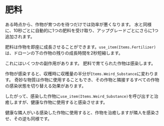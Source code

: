# 肥料
ある時点から、作物が育つのを待つだけでは効率が悪くなります。
水と同様に、10秒ごとに自動的に1つの肥料を受け取り、アップグレードごとにさらに1つ追加されます。

肥料は作物を即座に成長させることができます。`use_item(Items.Fertilizer)`は、ドローンの下の作物の残りの成長時間を2秒短縮します。

これにはいくつかの副作用があります。
肥料で育てられた作物は感染します。

作物が感染すると、収穫時に収穫量の半分が`Items.Weird_Substance`に変わります。
奇妙な物質は作物に使用することもでき、その作物と隣接するすべての作物の感染状態を切り替える効果があります。

したがって、感染した作物に`use_item(Items.Weird_Substance)`を呼び出すと治癒しますが、健康な作物に使用すると感染させます。

健康な隣人がいる感染した作物に使用すると、作物を治癒しますが隣人を感染させ、その逆も同様です。